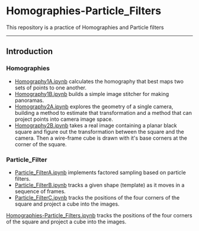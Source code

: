# Homographies-Particle_Filters
This repository is a practice of Homographies and Particle filters

------
## Introduction
### Homographies
- [Homography1A.ipynb](https://github.com/alstondu/Homographies-Particle_Filters/blob/main/Homographies/Homography1A.ipynb) calculates the homography that best maps two sets of points to one another.
- [Homography1B.ipynb](https://github.com/alstondu/Homographies-Particle_Filters/blob/main/Homographies/Homography1B.ipynb) builds a simple image stitcher for making panoramas.
- [Homography2A.ipynb](https://github.com/alstondu/Homographies-Particle_Filters/blob/main/Homographies/Homography2A.ipynb) explores the geometry of a single camera, building a method to estimate that transformation and a method that can project points into camera image space.
- [Homography2B.ipynb](https://github.com/alstondu/Homographies-Particle_Filters/blob/main/Homographies/Homography2B.ipynb) takes a real image containing a planar black square and figure out the transformation between the square and the camera. Then a wire-frame cube is drawn with it's base corners at the corner of the square.
### Particle_Filter
- [Particle_FilterA.ipynb](https://github.com/alstondu/Homographies-Particle_Filters/blob/main/Particle_Filter/Particle_FilterA.ipynb) implements factored sampling based on particle filters.
- [Particle_FilterB.ipynb](https://github.com/alstondu/Homographies-Particle_Filters/blob/main/Particle_Filter/Particle_FilterB.ipynb) tracks a given shape (template) as it moves in a sequence of frames.
- [Particle_FilterC.ipynb](https://github.com/alstondu/Homographies-Particle_Filters/blob/main/Particle_Filter/Particle_FilterC.ipynb) tracks the positions of the four corners of the square and project a cube into the images.

[Homographies-Particle_Filters.ipynb](https://github.com/alstondu/Homographies-Particle_Filters/blob/main/Homographies-Particle_Filters.ipynb) tracks the positions of the four corners of the square and project a cube into the images. 
